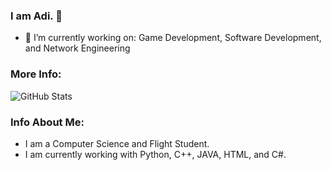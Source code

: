 ### I am Adi. 👋

- 🔭 I’m currently working on: Game Development, Software Development, and Network Engineering 

  
### More Info:
![GitHub Stats](https://github-readme-stats.vercel.app/api?username=Curnal&theme=dark&count_private=true&show_icons=true)

### Info About Me:
- I am a Computer Science and Flight Student. 
- I am currently working with Python, C++, JAVA, HTML, and C#.

